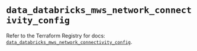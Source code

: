 # `data_databricks_mws_network_connectivity_config`

Refer to the Terraform Registry for docs: [`data_databricks_mws_network_connectivity_config`](https://registry.terraform.io/providers/databricks/databricks/1.67.0/docs/data-sources/mws_network_connectivity_config).
